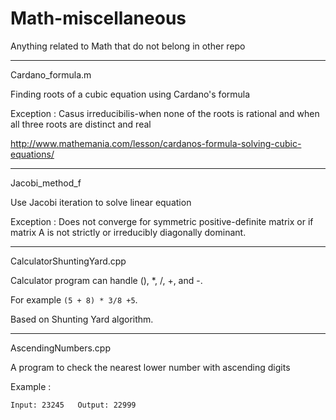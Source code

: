 # Math-miscellaneous
Anything related to Math that do not belong in other repo
___________________________________
Cardano_formula.m 

Finding roots of a cubic equation using Cardano's formula

Exception : Casus irreducibilis-when none of the roots is rational and when all three roots are distinct and real

http://www.mathemania.com/lesson/cardanos-formula-solving-cubic-equations/

________________________________

Jacobi_method_f

Use Jacobi iteration to solve linear equation 

Exception : Does not converge for symmetric positive-definite matrix or if matrix A is not strictly or irreducibly diagonally dominant.

________________________________

CalculatorShuntingYard.cpp

Calculator program can handle (), *, /, +, and -. 

For example `(5 + 8) * 3/8 +5`.

Based on Shunting Yard algorithm.

________________________________

AscendingNumbers.cpp

A program to check the nearest lower number with ascending digits

Example : 

`Input: 23245	Output: 22999`